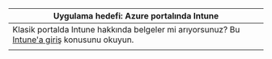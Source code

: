 |                                                           Uygulama hedefi: Azure portalında Intune                                                            |
|-------------------------------------------------------------------------------------------------------------------------------------------------------------|
| Klasik portalda Intune hakkında belgeler mi arıyorsunuz? Bu [Intune'a giriş](/intune/introduction-intune?toc=/intune-classic/toc.json) konusunu okuyun. |
|                                                                                                                                                             |

